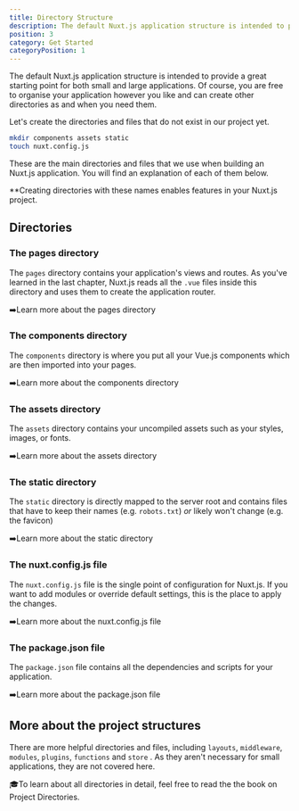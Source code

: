 ```yaml
---
title: Directory Structure
description: The default Nuxt.js application structure is intended to provide a great starting point for both small and large applications. Of course, you are free to organise your application however you like and can create other directories as and when you need them.
position: 3
category: Get Started
categoryPosition: 1
---
```

The default Nuxt.js application structure is intended to provide a great starting point for both small and large applications. Of course, you are free to organise your application however you like and can create other directories as and when you need them.

Let's create the directories and files that do not exist in our project yet. 

```bash
mkdir components assets static
touch nuxt.config.js
```

These are the main directories and files that we use when building an Nuxt.js application. You will find an explanation of each of them below.

<base-alert type="info">

**Creating directories with these names enables features in your Nuxt.js project.

</base-alert>

## Directories

### The pages directory

The `pages` directory contains your application's views and routes. As you've learned in the last chapter, Nuxt.js reads all the `.vue` files inside this directory and uses them to create the application router.

➡️Learn more about the pages directory

### The components directory

The `components` directory is where you put all your Vue.js components which are then imported into your pages. 

➡️Learn more about the components directory

### The assets directory

The `assets` directory contains your uncompiled assets such as your styles, images, or fonts.

➡️Learn more about the assets directory

### The static directory

The `static` directory is directly mapped to the server root and contains files that have to keep their names (e.g. `robots.txt`) *or* likely won't change (e.g. the favicon)

➡️Learn more about the static directory

### The nuxt.config.js file

The `nuxt.config.js` file is the single point of configuration for Nuxt.js. If you want to add modules or override default settings, this is the place to apply the changes.

➡️Learn more about the nuxt.config.js file

### The package.json file

The `package.json` file contains all the dependencies and scripts for your application.

➡️Learn more about the package.json file

## More about the project structures

There are more helpful directories and files, including `layouts`, `middleware`, `modules`, `plugins`, `functions` and `store` . As they aren't necessary for small applications, they are not covered here. 

🎓To learn about all directories in detail, feel free to read the the book on Project Directories.
